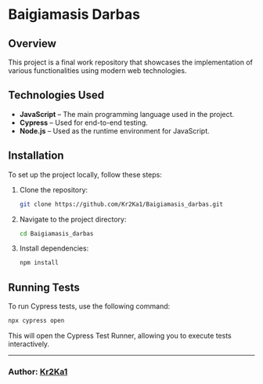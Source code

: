 # Baigiamasis Darbas

## Overview
This project is a final work repository that showcases the implementation of various functionalities using modern web technologies.

## Technologies Used

- **JavaScript** – The main programming language used in the project.  
- **Cypress** – Used for end-to-end testing.  
- **Node.js** – Used as the runtime environment for JavaScript.  

## Installation

To set up the project locally, follow these steps:

1. Clone the repository:
   ```sh
   git clone https://github.com/Kr2Ka1/Baigiamasis_darbas.git
   ```
2. Navigate to the project directory:
   ```sh
   cd Baigiamasis_darbas
   ```
3. Install dependencies:
   ```sh
   npm install
   ```

## Running Tests

To run Cypress tests, use the following command:
```sh
npx cypress open
```
This will open the Cypress Test Runner, allowing you to execute tests interactively.

---

### Author: [Kr2Ka1](https://github.com/Kr2Ka1)



